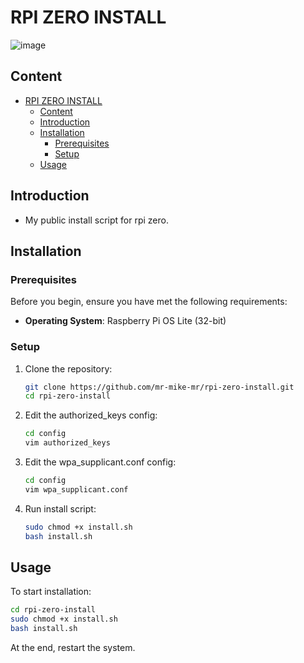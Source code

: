# RPI ZERO INSTALL

![image](https://i.imgur.com/arTjxHl.png)

## Content

- [RPI ZERO INSTALL](#rpi-zero-install)
  - [Content](#content)
  - [Introduction](#introduction)
  - [Installation](#installation)
    - [Prerequisites](#prerequisites)
    - [Setup](#setup)
  - [Usage](#usage)

## Introduction

- My public install script for rpi zero.

## Installation

### Prerequisites

Before you begin, ensure you have met the following requirements:

- **Operating System**: Raspberry Pi OS Lite (32-bit)

### Setup

1. Clone the repository:

    ```bash
    git clone https://github.com/mr-mike-mr/rpi-zero-install.git
    cd rpi-zero-install
    ```

2. Edit the authorized_keys config:

    ```bash
    cd config
    vim authorized_keys
    ```

3. Edit the wpa_supplicant.conf config:

    ```bash
    cd config
    vim wpa_supplicant.conf
    ```

4. Run install script:

    ```bash
    sudo chmod +x install.sh
    bash install.sh
    ```

## Usage

To start installation:

```bash
cd rpi-zero-install
sudo chmod +x install.sh
bash install.sh
```

At the end, restart the system.
